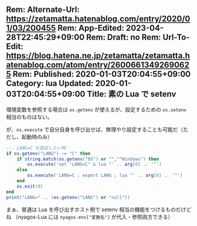 Rem: Alternate-Url: https://zetamatta.hatenablog.com/entry/2020/01/03/200455
Rem: App-Edited: 2023-04-28T22:45:29+09:00
Rem: Draft: no
Rem: Url-To-Edit: https://blog.hatena.ne.jp/zetamatta/zetamatta.hatenablog.com/atom/entry/26006613492690625
Rem: Published: 2020-01-03T20:04:55+09:00
Category: lua
Updated: 2020-01-03T20:04:55+09:00
Title:  素の Lua で setenv
---
環境変数を参照する場合は `os.getenv` が使えるが、設定するための `os.setenv` 相当のものはない。

が、`os.execute` で自分自身を呼び出せば、無理やり設定することも可能だ（ただし、起動時のみ）

```lua
--- LANG=C を設定したい時：
if os.getenv("LANG") ~= "C" then
    if string.match(os.getenv("OS") or "","^Windows") then
        os.execute('set "LANG=C" & lua "' .. arg[0] .. '"')
    else
        os.execute('LANG=C ; export LANG ; lua "' .. arg[0] .. '"')
    end
    os.exit(0)
end
print("LANG=" .. (os.getenv("LANG") or "null"))
```

まぁ、普通は Lua を呼び出すホスト側で setenv 相当の機能をつけるものだけどね
（nyagos-Lua には `nyagos.env["変数名"]` が代入・参照両方できる）